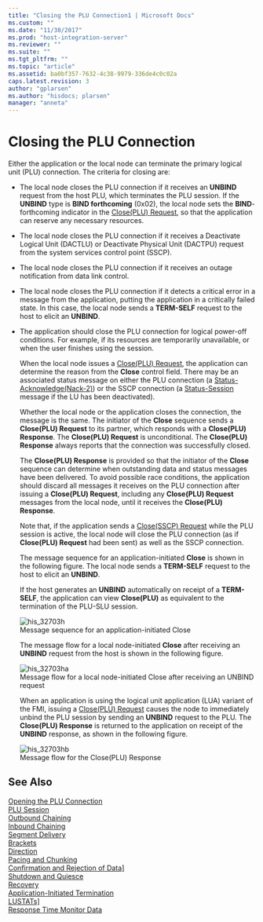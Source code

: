 ```yaml
---
title: "Closing the PLU Connection1 | Microsoft Docs"
ms.custom: ""
ms.date: "11/30/2017"
ms.prod: "host-integration-server"
ms.reviewer: ""
ms.suite: ""
ms.tgt_pltfrm: ""
ms.topic: "article"
ms.assetid: ba0bf357-7632-4c38-9979-336de4c0c02a
caps.latest.revision: 3
author: "gplarsen"
ms.author: "hisdocs; plarsen"
manager: "anneta"
---
```

# Closing the PLU Connection
Either the application or the local node can terminate the primary logical unit (PLU) connection. The criteria for closing are:  
  
- The local node closes the PLU connection if it receives an **UNBIND** request from the host PLU, which terminates the PLU session. If the **UNBIND** type is **BIND forthcoming** (0x02), the local node sets the **BIND**-forthcoming indicator in the [Close(PLU) Request](./close-plu-request2.md), so that the application can reserve any necessary resources.  
  
- The local node closes the PLU connection if it receives a Deactivate Logical Unit (DACTLU) or Deactivate Physical Unit (DACTPU) request from the system services control point (SSCP).  
  
- The local node closes the PLU connection if it receives an outage notification from data link control.  
  
- The local node closes the PLU connection if it detects a critical error in a message from the application, putting the application in a critically failed state. In this case, the local node sends a **TERM-SELF** request to the host to elicit an **UNBIND**.  
  
- The application should close the PLU connection for logical power-off conditions. For example, if its resources are temporarily unavailable, or when the user finishes using the session.  
  
  When the local node issues a [Close(PLU) Request](./close-plu-request2.md), the application can determine the reason from the **Close** control field. There may be an associated status message on either the PLU connection (a [Status-Acknowledge(Nack-2)](./status-acknowledge-nack-2-2.md)) or the SSCP connection (a [Status-Session](./status-session2.md) message if the LU has been deactivated).  
  
  Whether the local node or the application closes the connection, the message is the same. The initiator of the **Close** sequence sends a **Close(PLU) Request** to its partner, which responds with a **Close(PLU) Response**. The **Close(PLU) Request** is unconditional. The **Close(PLU) Response** always reports that the connection was successfully closed.  
  
  The **Close(PLU) Response** is provided so that the initiator of the **Close** sequence can determine when outstanding data and status messages have been delivered. To avoid possible race conditions, the application should discard all messages it receives on the PLU connection after issuing a **Close(PLU) Request**, including any **Close(PLU) Request** messages from the local node, until it receives the **Close(PLU) Response**.  
  
  Note that, if the application sends a [Close(SSCP) Request](./close-sscp-request2.md) while the PLU session is active, the local node will close the PLU connection (as if **Close(PLU) Request** had been sent) as well as the SSCP connection.  
  
  The message sequence for an application-initiated **Close** is shown in the following figure. The local node sends a **TERM-SELF** request to the host to elicit an **UNBIND**.  
  
  If the host generates an **UNBIND** automatically on receipt of a **TERM-SELF**, the application can view **Close(PLU)** as equivalent to the termination of the PLU-SLU session.  
  
  ![](../core/media/his-32703h.gif "his_32703h")  
  Message sequence for an application-initiated Close  
  
  The message flow for a local node-initiated **Close** after receiving an **UNBIND** request from the host is shown in the following figure.  
  
  ![](../core/media/his-32703ha.gif "his_32703ha")  
  Message flow for a local node-initiated Close after receiving an UNBIND request  
  
  When an application is using the logical unit application (LUA) variant of the FMI, issuing a [Close(PLU) Request](./close-plu-request2.md) causes the node to immediately unbind the PLU session by sending an **UNBIND** request to the PLU. The **Close(PLU) Response** is returned to the application on receipt of the **UNBIND** response, as shown in the following figure.  
  
  ![](../core/media/his-32703hb.gif "his_32703hb")  
  Message flow for the Close(PLU) Response  
  
## See Also  
 [Opening the PLU Connection](../core/opening-the-plu-connection1.md)   
 [PLU Session](../core/plu-session2.md)   
 [Outbound Chaining](../core/outbound-chaining2.md)   
 [Inbound Chaining](../core/inbound-chaining1.md)   
 [Segment Delivery](../core/segment-delivery1.md)   
 [Brackets](../core/brackets1.md)   
 [Direction](../core/direction1.md)   
 [Pacing and Chunking](../core/pacing-and-chunking1.md)   
 [Confirmation and Rejection of Data\]](../core/confirmation-and-rejection-of-data]1.md)   
 [Shutdown and Quiesce](../core/shutdown-and-quiesce1.md)   
 [Recovery](../core/recovery1.md)   
 [Application-Initiated Termination](../core/application-initiated-termination1.md)   
 [LUSTATs\]](../core/lustats]1.md)   
 [Response Time Monitor Data](../core/response-time-monitor-data1.md)